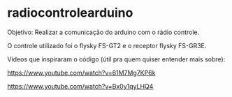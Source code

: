 # radiocontrolearduino

Objetivo: Realizar a comunicação do arduino com o rádio controle.

O controle utilizado foi o flysky FS-GT2 e o receptor flysky FS-GR3E.

Vídeos que inspiraram o código (útil pra quem quiser entender mais sobre):

https://www.youtube.com/watch?v=61M7Mg7KP6k

https://www.youtube.com/watch?v=Bx0y1qyLHQ4
